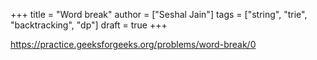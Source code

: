 +++
title = "Word break"
author = ["Seshal Jain"]
tags = ["string", "trie", "backtracking", "dp"]
draft = true
+++

<https://practice.geeksforgeeks.org/problems/word-break/0>
